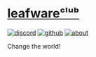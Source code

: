 # [leafwareᶜˡᵘᵇ](https://leafware.club)
[![discord](https://img.shields.io/badge/%E2%88%9E-Discord-228B22)](https://discord.gg/vKQT7r8)
[![github](https://img.shields.io/badge/%E2%88%9E-GitHub-228B22)](https://github.com/leafware)
[![about](https://img.shields.io/badge/%E2%88%9E-About%20me-228B22)](https://leafware.club/about.htm)

Change the world!
